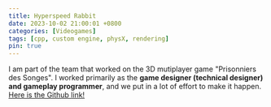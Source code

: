 ```yaml
---
title: Hyperspeed Rabbit
date: 2023-10-02 21:00:01 +0800
categories: [Videogames]
tags: [cpp, custom engine, physX, rendering]
pin: true
---
```


I am part of the team that worked on the 3D mutiplayer game "Prisonniers des Songes". I worked primarily as the **game designer (technical designer) and gameplay programmer**, and we put in a lot of effort to make it happen. [Here is the Github link!](https://github.com/Dekadisk/PrisonniersDesSonges)

